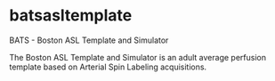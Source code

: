 # batsasltemplate
BATS - Boston ASL Template and Simulator 

The Boston ASL Template and Simulator is an adult average perfusion template based on Arterial Spin Labeling acquisitions. 
